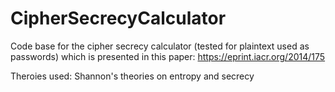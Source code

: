 # CipherSecrecyCalculator

Code base for the cipher secrecy calculator (tested for plaintext used as passwords) which is presented in this paper:
https://eprint.iacr.org/2014/175


Theroies used:
Shannon's theories on entropy and secrecy 


